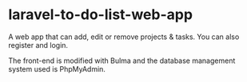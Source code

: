 # laravel-to-do-list-web-app

A web app that can add, edit or remove projects &amp; tasks. You can also register and login.

The front-end is modified with Bulma and the database management system used is PhpMyAdmin.
